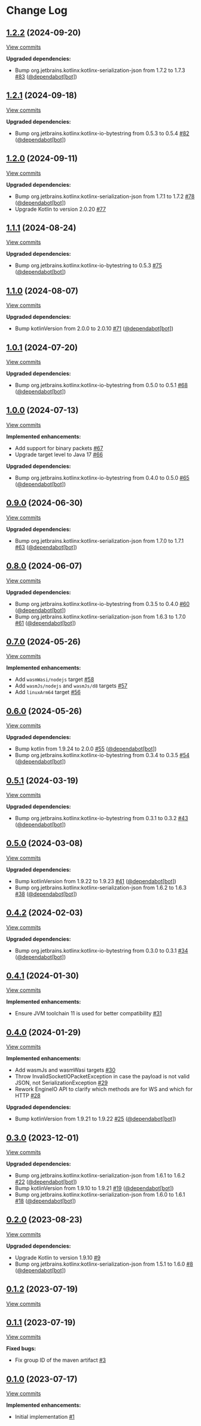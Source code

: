 # Change Log

## [1.2.2](https://github.com/joffrey-bion/socketio-kotlin/tree/1.2.2) (2024-09-20)
[View commits](https://github.com/joffrey-bion/socketio-kotlin/compare/1.2.1...1.2.2)

**Upgraded dependencies:**

- Bump org.jetbrains.kotlinx:kotlinx\-serialization\-json from 1.7.2 to 1.7.3 [\#83](https://github.com/joffrey-bion/socketio-kotlin/pull/83) ([@dependabot[bot]](https://github.com/apps/dependabot))

## [1.2.1](https://github.com/joffrey-bion/socketio-kotlin/tree/1.2.1) (2024-09-18)
[View commits](https://github.com/joffrey-bion/socketio-kotlin/compare/1.2.0...1.2.1)

**Upgraded dependencies:**

- Bump org.jetbrains.kotlinx:kotlinx\-io\-bytestring from 0.5.3 to 0.5.4 [\#82](https://github.com/joffrey-bion/socketio-kotlin/pull/82) ([@dependabot[bot]](https://github.com/apps/dependabot))

## [1.2.0](https://github.com/joffrey-bion/socketio-kotlin/tree/1.2.0) (2024-09-11)
[View commits](https://github.com/joffrey-bion/socketio-kotlin/compare/1.1.1...1.2.0)

**Upgraded dependencies:**

- Bump org.jetbrains.kotlinx:kotlinx\-serialization\-json from 1.7.1 to 1.7.2 [\#78](https://github.com/joffrey-bion/socketio-kotlin/pull/78) ([@dependabot[bot]](https://github.com/apps/dependabot))
- Upgrade Kotlin to version 2.0.20 [\#77](https://github.com/joffrey-bion/socketio-kotlin/issues/77)

## [1.1.1](https://github.com/joffrey-bion/socketio-kotlin/tree/1.1.1) (2024-08-24)
[View commits](https://github.com/joffrey-bion/socketio-kotlin/compare/1.1.0...1.1.1)

**Upgraded dependencies:**

- Bump org.jetbrains.kotlinx:kotlinx\-io\-bytestring to 0.5.3 [\#75](https://github.com/joffrey-bion/socketio-kotlin/pull/75) ([@dependabot[bot]](https://github.com/apps/dependabot))

## [1.1.0](https://github.com/joffrey-bion/socketio-kotlin/tree/1.1.0) (2024-08-07)
[View commits](https://github.com/joffrey-bion/socketio-kotlin/compare/1.0.1...1.1.0)

**Upgraded dependencies:**

- Bump kotlinVersion from 2.0.0 to 2.0.10 [\#71](https://github.com/joffrey-bion/socketio-kotlin/pull/71) ([@dependabot[bot]](https://github.com/apps/dependabot))

## [1.0.1](https://github.com/joffrey-bion/socketio-kotlin/tree/1.0.1) (2024-07-20)
[View commits](https://github.com/joffrey-bion/socketio-kotlin/compare/1.0.0...1.0.1)

**Upgraded dependencies:**

- Bump org.jetbrains.kotlinx:kotlinx\-io\-bytestring from 0.5.0 to 0.5.1 [\#68](https://github.com/joffrey-bion/socketio-kotlin/pull/68) ([@dependabot[bot]](https://github.com/apps/dependabot))

## [1.0.0](https://github.com/joffrey-bion/socketio-kotlin/tree/1.0.0) (2024-07-13)
[View commits](https://github.com/joffrey-bion/socketio-kotlin/compare/0.9.0...1.0.0)

**Implemented enhancements:**

- Add support for binary packets [\#67](https://github.com/joffrey-bion/socketio-kotlin/issues/67)
- Upgrade target level to Java 17 [\#66](https://github.com/joffrey-bion/socketio-kotlin/issues/66)

**Upgraded dependencies:**

- Bump org.jetbrains.kotlinx:kotlinx\-io\-bytestring from 0.4.0 to 0.5.0 [\#65](https://github.com/joffrey-bion/socketio-kotlin/pull/65) ([@dependabot[bot]](https://github.com/apps/dependabot))

## [0.9.0](https://github.com/joffrey-bion/socketio-kotlin/tree/0.9.0) (2024-06-30)
[View commits](https://github.com/joffrey-bion/socketio-kotlin/compare/0.8.0...0.9.0)

**Upgraded dependencies:**

- Bump org.jetbrains.kotlinx:kotlinx\-serialization\-json from 1.7.0 to 1.7.1 [\#63](https://github.com/joffrey-bion/socketio-kotlin/pull/63) ([@dependabot[bot]](https://github.com/apps/dependabot))

## [0.8.0](https://github.com/joffrey-bion/socketio-kotlin/tree/0.8.0) (2024-06-07)
[View commits](https://github.com/joffrey-bion/socketio-kotlin/compare/0.7.0...0.8.0)

**Upgraded dependencies:**

- Bump org.jetbrains.kotlinx:kotlinx\-io\-bytestring from 0.3.5 to 0.4.0 [\#60](https://github.com/joffrey-bion/socketio-kotlin/pull/60) ([@dependabot[bot]](https://github.com/apps/dependabot))
- Bump org.jetbrains.kotlinx:kotlinx\-serialization\-json from 1.6.3 to 1.7.0 [\#61](https://github.com/joffrey-bion/socketio-kotlin/pull/61) ([@dependabot[bot]](https://github.com/apps/dependabot))

## [0.7.0](https://github.com/joffrey-bion/socketio-kotlin/tree/0.7.0) (2024-05-26)
[View commits](https://github.com/joffrey-bion/socketio-kotlin/compare/0.6.0...0.7.0)

**Implemented enhancements:**

- Add `wasmWasi/nodejs` target [\#58](https://github.com/joffrey-bion/socketio-kotlin/issues/58)
- Add `wasmJs/nodejs` and `wasmJs/d8` targets [\#57](https://github.com/joffrey-bion/socketio-kotlin/issues/57)
- Add `linuxArm64` target [\#56](https://github.com/joffrey-bion/socketio-kotlin/issues/56)

## [0.6.0](https://github.com/joffrey-bion/socketio-kotlin/tree/0.6.0) (2024-05-26)
[View commits](https://github.com/joffrey-bion/socketio-kotlin/compare/0.5.1...0.6.0)

**Upgraded dependencies:**

- Bump kotlin from 1.9.24 to 2.0.0 [\#55](https://github.com/joffrey-bion/socketio-kotlin/pull/55) ([@dependabot[bot]](https://github.com/apps/dependabot))
- Bump org.jetbrains.kotlinx:kotlinx\-io\-bytestring from 0.3.4 to 0.3.5 [\#54](https://github.com/joffrey-bion/socketio-kotlin/pull/54) ([@dependabot[bot]](https://github.com/apps/dependabot))

## [0.5.1](https://github.com/joffrey-bion/socketio-kotlin/tree/0.5.1) (2024-03-19)
[View commits](https://github.com/joffrey-bion/socketio-kotlin/compare/0.5.0...0.5.1)

**Upgraded dependencies:**

- Bump org.jetbrains.kotlinx:kotlinx\-io\-bytestring from 0.3.1 to 0.3.2 [\#43](https://github.com/joffrey-bion/socketio-kotlin/pull/43) ([@dependabot[bot]](https://github.com/apps/dependabot))

## [0.5.0](https://github.com/joffrey-bion/socketio-kotlin/tree/0.5.0) (2024-03-08)
[View commits](https://github.com/joffrey-bion/socketio-kotlin/compare/0.4.2...0.5.0)

**Upgraded dependencies:**

- Bump kotlinVersion from 1.9.22 to 1.9.23 [\#41](https://github.com/joffrey-bion/socketio-kotlin/pull/41) ([@dependabot[bot]](https://github.com/apps/dependabot))
- Bump org.jetbrains.kotlinx:kotlinx\-serialization\-json from 1.6.2 to 1.6.3 [\#38](https://github.com/joffrey-bion/socketio-kotlin/pull/38) ([@dependabot[bot]](https://github.com/apps/dependabot))

## [0.4.2](https://github.com/joffrey-bion/socketio-kotlin/tree/0.4.2) (2024-02-03)
[View commits](https://github.com/joffrey-bion/socketio-kotlin/compare/0.4.1...0.4.2)

**Upgraded dependencies:**

- Bump org.jetbrains.kotlinx:kotlinx\-io\-bytestring from 0.3.0 to 0.3.1 [\#34](https://github.com/joffrey-bion/socketio-kotlin/pull/34) ([@dependabot[bot]](https://github.com/apps/dependabot))

## [0.4.1](https://github.com/joffrey-bion/socketio-kotlin/tree/0.4.1) (2024-01-30)
[View commits](https://github.com/joffrey-bion/socketio-kotlin/compare/0.4.0...0.4.1)

**Implemented enhancements:**

- Ensure JVM toolchain 11 is used for better compatibility [\#31](https://github.com/joffrey-bion/socketio-kotlin/issues/31)

## [0.4.0](https://github.com/joffrey-bion/socketio-kotlin/tree/0.4.0) (2024-01-29)
[View commits](https://github.com/joffrey-bion/socketio-kotlin/compare/0.3.0...0.4.0)

**Implemented enhancements:**

- Add wasmJs and wasmWasi targets [\#30](https://github.com/joffrey-bion/socketio-kotlin/issues/30)
- Throw InvalidSocketIOPacketException in case the payload is not valid JSON, not SerializationException [\#29](https://github.com/joffrey-bion/socketio-kotlin/issues/29)
- Rework EngineIO API to clarify which methods are for WS and which for HTTP [\#28](https://github.com/joffrey-bion/socketio-kotlin/issues/28)

**Upgraded dependencies:**

- Bump kotlinVersion from 1.9.21 to 1.9.22 [\#25](https://github.com/joffrey-bion/socketio-kotlin/pull/25) ([@dependabot[bot]](https://github.com/apps/dependabot))

## [0.3.0](https://github.com/joffrey-bion/socketio-kotlin/tree/0.3.0) (2023-12-01)
[View commits](https://github.com/joffrey-bion/socketio-kotlin/compare/0.2.0...0.3.0)

**Upgraded dependencies:**

- Bump org.jetbrains.kotlinx:kotlinx\-serialization\-json from 1.6.1 to 1.6.2 [\#22](https://github.com/joffrey-bion/socketio-kotlin/pull/22) ([@dependabot[bot]](https://github.com/apps/dependabot))
- Bump kotlinVersion from 1.9.10 to 1.9.21 [\#19](https://github.com/joffrey-bion/socketio-kotlin/pull/19) ([@dependabot[bot]](https://github.com/apps/dependabot))
- Bump org.jetbrains.kotlinx:kotlinx\-serialization\-json from 1.6.0 to 1.6.1 [\#18](https://github.com/joffrey-bion/socketio-kotlin/pull/18) ([@dependabot[bot]](https://github.com/apps/dependabot))

## [0.2.0](https://github.com/joffrey-bion/socketio-kotlin/tree/0.2.0) (2023-08-23)
[View commits](https://github.com/joffrey-bion/socketio-kotlin/compare/0.1.2...0.2.0)

**Upgraded dependencies:**

- Upgrade Kotlin to version 1.9.10 [\#9](https://github.com/joffrey-bion/socketio-kotlin/issues/9)
- Bump org.jetbrains.kotlinx:kotlinx\-serialization\-json from 1.5.1 to 1.6.0 [\#8](https://github.com/joffrey-bion/socketio-kotlin/pull/8) ([@dependabot[bot]](https://github.com/apps/dependabot))

## [0.1.2](https://github.com/joffrey-bion/socketio-kotlin/tree/0.1.2) (2023-07-19)
[View commits](https://github.com/joffrey-bion/socketio-kotlin/compare/0.1.1...0.1.2)


## [0.1.1](https://github.com/joffrey-bion/socketio-kotlin/tree/0.1.1) (2023-07-19)
[View commits](https://github.com/joffrey-bion/socketio-kotlin/compare/0.1.0...0.1.1)

**Fixed bugs:**

- Fix group ID of the maven artifact [\#3](https://github.com/joffrey-bion/socketio-kotlin/issues/3)

## [0.1.0](https://github.com/joffrey-bion/socketio-kotlin/tree/0.1.0) (2023-07-17)
[View commits](https://github.com/joffrey-bion/socketio-kotlin/compare/5b61ad6734be6c49f56a345967040d659e9523ae...0.1.0)

**Implemented enhancements:**

- Initial implementation [\#1](https://github.com/joffrey-bion/socketio-kotlin/issues/1)
